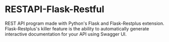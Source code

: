 # RESTAPI-Flask-Restful
REST API program made with Python's Flask and Flask-Restplus extension. Flask-Restplus's killer feature is the ability to automatically generate interactive documentation for your API using Swagger UI.
